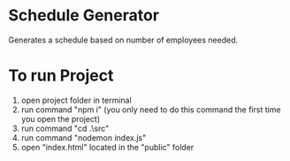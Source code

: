 # Schedule Generator
 Generates a schedule based on number of employees needed.

# To run Project

1. open project folder in terminal
2. run command "npm i" (you only need to do this command the first time you open the project)
3. run command "cd .\src\"
4. run command "nodemon index.js"
5. open "index.html" located in the "public" folder